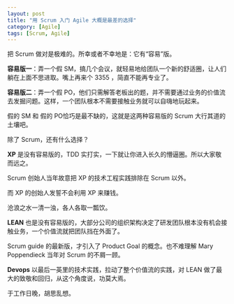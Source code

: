```yaml
---
layout: post
title: "用 Scrum 入门 Agile 大概是最差的选择"
category: [Agile]
tags: [Scrum, Agile]
---
```


把 Scrum 做对是极难的。所幸或者不幸地是：它有“容易”版。

**容易版一**：弄一个假 SM，搞几个会议，就轻易地给团队一个新的舒适圈，让人们躺在上面不思进取。嘴上再来个 3355 ，简直不能再专业了。

**容易版二**：弄一个假 PO，他们只需解答老板出的题，并不需要通过业务的价值流去发掘问题。这样，一个团队根本不需要接触业务就可以自嗨地玩起来。

假的 SM 和 假的 PO恰巧是最不缺的，这就是这两种容易版的 Scrum 大行其道的土壤吧。

除了 Scrum，还有什么选择？

**XP** 是没有容易版的，TDD 实打实，一下就让你进入长久的懵逼圈。所以大家敬而远之。

Scrum 创始人当年故意把 XP 的技术工程实践排除在 Scrum 以外。

而 XP 的创始人发誓不会利用 XP 来赚钱。

沧浪之水一清一浊，各人各取一瓢饮。

**LEAN** 也是没有容易版的，大部分公司的组织架构决定了研发团队根本没有机会接触业务，一个价值流就把团队挡在外面了。

Scrum guide 的最新版，才引入了 Product Goal 的概念。也不难理解 Mary Poppendieck 当年对 Scrum 的不屑一顾。

**Devops** 以最后一英里的技术实践，拉动了整个价值流的实践，对 LEAN 做了最大的致敬和回归，从这个角度说，功莫大焉。

于工作日晚，胡思乱想。